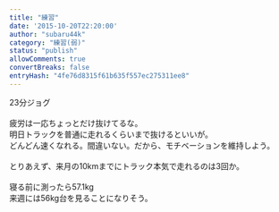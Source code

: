 ```yaml
---
title: "練習"
date: '2015-10-20T22:20:00'
author: "subaru44k"
category: "練習(弱)"
status: "publish"
allowComments: true
convertBreaks: false
entryHash: "4fe76d8315f61b635f557ec275311ee8"
---
```

23分ジョグ<br>
<br>
疲労は一応ちょっとだけ抜けてるな。<br>
明日トラックを普通に走れるくらいまで抜けるといいが。<br>
どんどん速くなれる。間違いない。だから、モチベーションを維持しよう。<br>
<br>
とりあえず、来月の10kmまでにトラック本気で走れるのは3回か。<br>
<br>
寝る前に測ったら57.1kg<br>
来週には56kg台を見ることになりそう。
